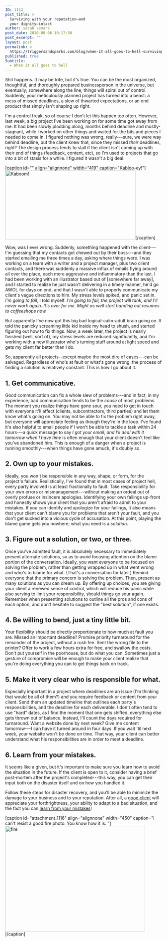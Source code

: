```yaml
---
ID: 1112
post_title: >
  Surviving with your reputation—and
  your dignity—intact
author: sarah semark
post_date: 2010-08-06 10:17:30
post_excerpt: ""
layout: post
permalink: >
  https://triggersandsparks.com/blog/when-it-all-goes-to-hell-surviving-with-your-reputation-and-your-dignity-intact/
published: true
Subtitle:
  - When it all goes to hell
---
```

Shit happens. It may be trite, but it's true. You can be the most organized, thoughtful, and thoroughly prepared businessperson in the universe, but eventually, somewhere along the line, things will spiral out of control. Suddenly, your meticulously planned project has turned into a beast: a mess of missed deadlines, a slew of thwarted expectations, or an end product that simply isn't shaping up right.

I'm a control freak, so of course I don't let this happen too often. However, last week, a big project I've been working on for some time got away from me. It had been slowly plodding along, months behind deadline and mostly-stagnant, while I worked on other things and waited for the bits and pieces I needed to come in. I figured nothing was wrong, really---sure, we were way behind deadline, but the client knew that, since they missed <em>their</em> deadlines, right? The design process tends to stall if the client isn't coming up with their end of things (feedback, content, etc), so I'm used to projects that go into a bit of stasis for a while. I figured it wasn't a big deal.

[caption id="" align="alignnone" width="419" caption="Kabloo-ey!"]<a href="http://en.wikipedia.org/wiki/Bikini_atomic_experiments"><img class="      " title="Kaboom!" src="http://upload.wikimedia.org/wikipedia/commons/0/09/Operation_Crossroads_Baker_Edit.jpg" alt="Kaboom!" width="419" height="221" /></a>[/caption]

Wow, was I ever wrong. Suddenly, something happened with the client---I'm guessing that my contacts got chewed out by their boss---and they started emailing me three times a day, asking where things were. I was working on a team with a writer and a project manager, plus two client contacts, and there was suddenly a massive influx of emails flying around all over the place, each more aggressive and inflammatory than the last. I had been working with an illustrator based out of [somewhere far away], and I started to realize he just wasn't delivering in a timely manner, he'd go AWOL for days on end, and that I wasn't able to properly communicate my client's vague directions to him. My stress levels spiked, and panic set in.<em> I'm going to fail</em>, I told myself.<em> I'm going to fail, the project will tank, and I'll never work again. It's over for me. Might as well start handing out resumes to coffeeshops now. </em>

But apparently I've now got this big bad logical-calm-adult brain going on. It told the panicky screaming little kid inside my head to shush, and started figuring out how to fix things. Now, a week later, the project is nearly finished (well, sort of), my stress levels are reduced significantly, and I'm working with a new illustrator who's turning stuff around at light speed and gets my client far better than I do.

<!--more-->So, apparently all projects--except maybe the most dire of cases---can be salvaged. Regardless of who's at fault or what's gone wrong, the process of finding a solution is relatively constant. This is how I go about it.
<h2>1. Get communicative.</h2>
Good communication can fix a whole slew of problems---and in fact, in my experience, bad communication tends to be the <em>cause</em> of most problems. The moment you realize things have gone sour, you need to get in touch with everyone it'll affect (clients, subcontractors, third parties) and let them know what's going on. You may not be able to fix the problem right away, but everyone will appreciate feeling as though they're in the loop. I've found it's also helpful to email people if I won't be able to tackle a task within 24 hours---a quick message to say <em>I got your email, and I'll deal with it tomorrow when I have time</em> is often enough that your client doesn't feel like you've abandoned him. This is enough of a danger when a project is running smoothly---when things have gone amuck, it's doubly so.
<h2>2. Own up to your mistakes.</h2>
Ideally, you won't be responsible in any way, shape, or form, for the project's failure. Realistically, I've found that in most cases of project hell, every party involved is at least fractionally to fault. Take responsibility for your own errors or mismanagement---without making an ordeal out of overly profuse or insincere apologies. Identifying your own failings up-front and honestly shows your client that you aren't afraid to admit to your mistakes. If you can identify and apologize for your failings, it also means that your client can't blame you for problems that aren't your fault, and you don't get sucked into a vicious cycle of accusation. At this point, playing the blame game gets you nowhere; what you need is a <em>solution</em>.
<h2>3. Figure out a solution, or two, or three.</h2>
Once you've admitted fault, it is absolutely necessary to immediately present alternate solutions, so as to avoid focusing attention on the blame portion of the conversation. Ideally, you want everyone to be focused on solving the problem, rather than getting wrapped up in what went wrong and who's to blame for what. (That's a conversation for later.) Remind everyone that the primary concern is solving the problem. Then, present as many solutions as you can dream up. By offering up choices, you are giving your client a renewed sense of control, which will reduce his panic while also serving to limit your responsibility, should things go sour again. Remember when presenting solutions to outline all the pros and cons of each option, and don't hesitate to suggest the "best solution", if one exists.
<h2>4. Be willing to bend, just a tiny little bit.</h2>
Your flexibility should be directly proportionate to how much at fault you are. Missed an important deadline? Promise priority turnaround for the remainder of the project, without a rush fee. Sent the wrong file to the printer? Offer to work a few hours extra for free, and swallow the costs. Don't put yourself in the poorhouse, but do what you can. Sometimes just a gesture of compromise will be enough to make your client realize that you're doing everything you can to get things back on track.
<h2>5. Make it very clear who is responsible for what.</h2>
Especially important in a project where deadlines are an issue (I'm thinking that would be all of them?) and you require feedback or content from your client. Send them an updated timeline that outlines each party's responsibilities, and the deadline for each deliverable. I don't often tend to use "hard" dates, as I find the moment that one gets shifted, everything else gets thrown out of balance. Instead, I'll count the days required for turnaround. Want a website done by next week? Give me content tomorrow---I can have it turned around in four days. If you wait 'til next week, your website won't be done on time. That way, your client can better understand what his responsibilities are in order to meet a deadline.
<h2>6. Learn from your mistakes.</h2>
It seems like a given, but it's important to make sure you learn how to avoid the situation in the future. If the client is open to it, consider having a brief post-mortem after the project's completed---this way, you can get their input both on the disaster itself and on how you handled it.

Follow these steps for disaster recovery, and you'll be able to minimize the damage to your business and to your reputation. After all, a <a href="http://triggersandsparks.com/blog/how-to-win-your-designers-eternal-love/">good client</a> will appreciate your forthrightness, your ability to adapt to a bad situation, and the fact you can <a href="http://triggersandsparks.com/blog/learning-from-loving-your-mistakes/">learn from your mistakes</a>!

[caption id="attachment_1116" align="alignnone" width="450" caption="I can&#39;t resist a good fire photo. You know how it is. "]<a href="http://triggersandsparks.com/wp-content/uploads/2010/08/fire_294747_6071.jpg"><img class="size-medium wp-image-1116 " title="fire_294747_6071" src="http://triggersandsparks.com/wp-content/uploads/2010/08/fire_294747_6071-500x375.jpg" alt="fire" width="450" height="338" /></a>[/caption]